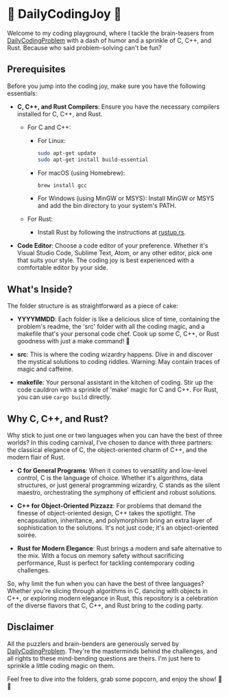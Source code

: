 # 🚀 DailyCodingJoy 🚀

Welcome to my coding playground, where I tackle the brain-teasers from [DailyCodingProblem](https://www.dailycodingproblem.com/) with a dash of humor and a sprinkle of C, C++, and Rust. Because who said problem-solving can't be fun?

## Prerequisites

Before you jump into the coding joy, make sure you have the following essentials:

- **C, C++, and Rust Compilers**: Ensure you have the necessary compilers installed for C, C++, and Rust.

  - For C and C++:
    - For Linux:
      ```bash
      sudo apt-get update
      sudo apt-get install build-essential
      ```
    - For macOS (using Homebrew):
      ```bash
      brew install gcc
      ```
    - For Windows (using MinGW or MSYS):
      Install MinGW or MSYS and add the bin directory to your system's PATH.

  - For Rust:
    - Install Rust by following the instructions at [rustup.rs](https://rustup.rs/).

- **Code Editor**: Choose a code editor of your preference. Whether it's Visual Studio Code, Sublime Text, Atom, or any other editor, pick one that suits your style. The coding joy is best experienced with a comfortable editor by your side.

## What's Inside?

The folder structure is as straightforward as a piece of cake:

- **YYYYMMDD**: Each folder is like a delicious slice of time, containing the problem's readme, the 'src' folder with all the coding magic, and a makefile that's your personal code chef. Cook up some C, C++, or Rust goodness with just a make command! 🍳

- **src**: This is where the coding wizardry happens. Dive in and discover the mystical solutions to coding riddles. Warning: May contain traces of magic and caffeine.

- **makefile**: Your personal assistant in the kitchen of coding. Stir up the code cauldron with a sprinkle of 'make' magic for C and C++. For Rust, you can use `cargo build` directly.

## Why C, C++, and Rust?

Why stick to just one or two languages when you can have the best of three worlds? In this coding carnival, I've chosen to dance with three partners: the classical elegance of C, the object-oriented charm of C++, and the modern flair of Rust.

- **C for General Programs**: When it comes to versatility and low-level control, C is the language of choice. Whether it's algorithms, data structures, or just general programming wizardry, C stands as the silent maestro, orchestrating the symphony of efficient and robust solutions.

- **C++ for Object-Oriented Pizzazz**: For problems that demand the finesse of object-oriented design, C++ takes the spotlight. The encapsulation, inheritance, and polymorphism bring an extra layer of sophistication to the solutions. It's not just code; it's an object-oriented soirée.

- **Rust for Modern Elegance**: Rust brings a modern and safe alternative to the mix. With a focus on memory safety without sacrificing performance, Rust is perfect for tackling contemporary coding challenges.

So, why limit the fun when you can have the best of three languages? Whether you're slicing through algorithms in C, dancing with objects in C++, or exploring modern elegance in Rust, this repository is a celebration of the diverse flavors that C, C++, and Rust bring to the coding party.

## Disclaimer

All the puzzlers and brain-benders are generously served by [DailyCodingProblem](https://www.dailycodingproblem.com/). They're the masterminds behind the challenges, and all rights to these mind-bending questions are theirs. I'm just here to sprinkle a little coding magic on them.

Feel free to dive into the folders, grab some popcorn, and enjoy the show! 🍿✨
